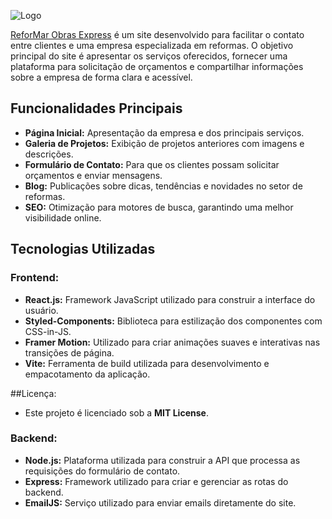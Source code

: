 ![Logo](https://reformarobrasexpress.com.br/assets/Logotipo-_-qp0evt.svg)

[ReforMar Obras Express](https://reformarobrasexpress.com.br/) é um site desenvolvido para facilitar o contato entre clientes e uma empresa especializada em reformas. O objetivo principal do site é apresentar os serviços oferecidos, fornecer uma plataforma para solicitação de orçamentos e compartilhar informações sobre a empresa de forma clara e acessível.

## Funcionalidades Principais

- **Página Inicial:** Apresentação da empresa e dos principais serviços.
- **Galeria de Projetos:** Exibição de projetos anteriores com imagens e descrições.
- **Formulário de Contato:** Para que os clientes possam solicitar orçamentos e enviar mensagens.
- **Blog:** Publicações sobre dicas, tendências e novidades no setor de reformas.
- **SEO:** Otimização para motores de busca, garantindo uma melhor visibilidade online.

## Tecnologias Utilizadas

### Frontend:
- **React.js:** Framework JavaScript utilizado para construir a interface do usuário.
- **Styled-Components:** Biblioteca para estilização dos componentes com CSS-in-JS.
- **Framer Motion:** Utilizado para criar animações suaves e interativas nas transições de página.
- **Vite:** Ferramenta de build utilizada para desenvolvimento e empacotamento da aplicação.

##Licença:

- Este projeto é licenciado sob a **MIT License**.
### Backend:
- **Node.js:** Plataforma utilizada para construir a API que processa as requisições do formulário de contato.
- **Express:** Framework utilizado para criar e gerenciar as rotas do backend.
- **EmailJS:** Serviço utilizado para enviar emails diretamente do site.
